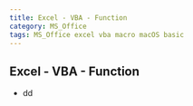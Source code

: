 ```yaml
---
title: Excel - VBA - Function
category: MS_Office
tags: MS_Office excel vba macro macOS basic 
---
```


## Excel - VBA - Function

- dd

```
```